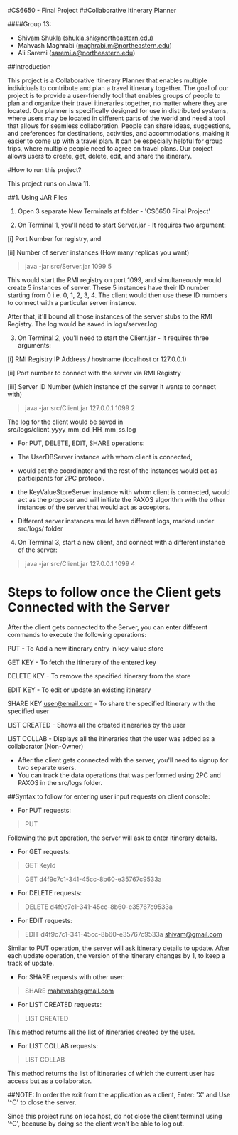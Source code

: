 #CS6650 - Final Project
##Collaborative Itinerary Planner

####Group 13:

- Shivam Shukla (shukla.shi@northeastern.edu)
- Mahvash Maghrabi (maghrabi.m@northeastern.edu)
- Ali Saremi (saremi.a@northeastern.edu)

##Introduction

This project is a Collaborative Itinerary Planner that enables multiple individuals to contribute and 
plan a travel itinerary together. The goal of our project is to provide a user-friendly tool that 
enables groups of people to plan and organize their travel itineraries together, no matter where 
they are located. Our planner is specifically designed for use in distributed systems, where users 
may be located in different parts of the world and need a tool that allows for seamless 
collaboration. People can share ideas, suggestions, and preferences for destinations, activities, 
and accommodations, making it easier to come up with a travel plan. It can be especially helpful 
for group trips, where multiple people need to agree on travel plans. Our project allows users to 
create, get, delete, edit, and share the itinerary.


#How to run this project?

This project runs on Java 11.

##1. Using JAR Files

1. Open 3 separate New Terminals at folder - 'CS6650 Final Project'


2. On Terminal 1, you'll need to start Server.jar - It requires two argument:

[i] Port Number for registry, and

[ii] Number of server instances (How many replicas you want)

> java -jar src/Server.jar 1099 5

This would start the RMI registry on port 1099, and simultaneously would create 5 instances of server.
These 5 instances have their ID number starting from 0 i.e. 0, 1, 2, 3, 4.
The client would then use these ID numbers to connect with a particular server instance.

After that, it'll bound all those instances of the server stubs to the RMI Registry.
The log would be saved in logs/server.log


3. On Terminal 2, you'll need to start the Client.jar - It requires three arguments:

[i] RMI Registry IP Address / hostname (localhost or 127.0.0.1)

[ii] Port number to connect with the server via RMI Registry

[iii] Server ID Number (which instance of the server it wants to connect with)

> java -jar src/Client.jar 127.0.0.1 1099 2

The log for the client would be saved in src/logs/client_yyyy_mm_dd_HH_mm_ss.log


- For PUT, DELETE, EDIT, SHARE operations:
- The UserDBServer instance with whom client is connected,
- would act the coordinator and the rest of the instances would act as participants for 2PC protocol.

- the KeyValueStoreServer instance with whom client is connected,
  would act as the proposer and will initiate the PAXOS algorithm with the other instances
  of the server that would act as acceptors.

- Different server instances would have different logs, marked under src/logs/ folder



4. On Terminal 3, start a new client, and connect with a different instance of the server:

> java -jar src/Client.jar 127.0.0.1 1099 4



# Steps to follow once the Client gets Connected with the Server

After the client gets connected to the Server, you can enter different commands to execute the following operations:

PUT             -   To Add a new itinerary entry in key-value store

GET KEY         -   To fetch the itinerary of the entered key

DELETE KEY      -   To remove the specified itinerary from the store

EDIT KEY        -   To edit or update an existing itinerary

SHARE KEY user@email.com    -       To share the specified Itinerary with the specified user

LIST CREATED    -   Shows all the created itineraries by the user

LIST COLLAB     -   Displays all the itineraries that the user was added as a collaborator (Non-Owner)


- After the client gets connected with the server, you'll need to signup for two separate users.
- You can track the data operations that was performed using 2PC and PAXOS in the src/logs folder.


##Syntax to follow for entering user input requests on client console:

- For PUT requests:

> PUT

Following the put operation, the server will ask to enter itinerary details.


- For GET requests:

> GET KeyId

> GET d4f9c7c1-341-45cc-8b60-e35767c9533a


- For DELETE requests:

> DELETE d4f9c7c1-341-45cc-8b60-e35767c9533a


- For EDIT requests:

> EDIT d4f9c7c1-341-45cc-8b60-e35767c9533a shivam@gmail.com

Similar to PUT operation, the server will ask itinerary details to update.
After each update operation, the version of the itinerary changes by 1, to keep a track of update.


- For SHARE requests with other user:

> SHARE mahavash@gmail.com



- For LIST CREATED requests:

> LIST CREATED

This method returns all the list of itineraries created by the user.



- For LIST COLLAB requests:

> LIST COLLAB

This method returns the list of itineraries of which the current user has access but as a collaborator.



##NOTE: In order the exit from the application as a client, Enter: 'X' and Use '^C' to close the server.

Since this project runs on localhost, do not close the client terminal using '^C', 
because by doing so the client won't be able to log out.